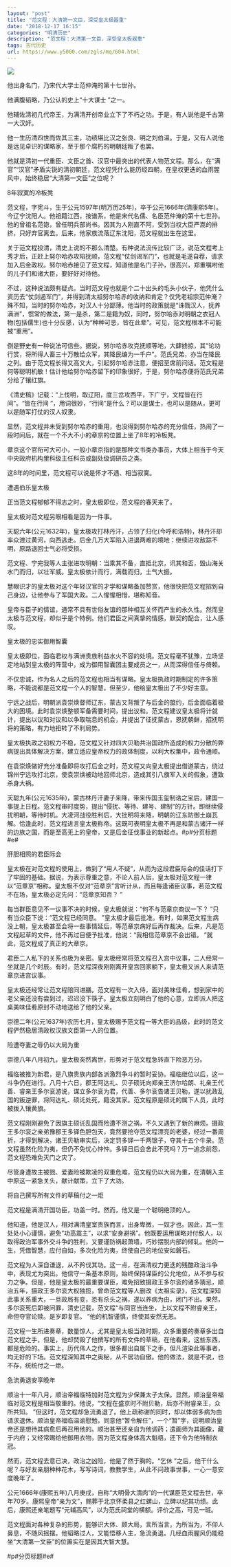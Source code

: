 ```yaml
---
layout: "post"
title: "范文程：大清第一文臣，深受皇太极器重"
date: "2018-12-17 16:15"
categories: "明清历史"
description: "范文程：大清第一文臣，深受皇太极器重"
tags: 古代历史
url: https://www.y5000.com/zgls/mq/604.html
---
```






[![](https://img.y5000.com/uploads/allimg/120531/2-1205312210254a.jpg)](https://www.y5000.com)

他出身名门，乃宋代大学士范仲淹的第十七世孙。

他满腹韬略，乃公认的史上“十大谋士 ”之一。

他辅佐清初几代帝王，为满清开创帝业立下了不朽之功。于是，有人说他是千古第一大汉奸。

他一生历清四世而佐其三主，功绩堪比汉之张良、明之刘伯温。于是，又有人说他是远见卓识的谋略家，至于那个腐朽的明朝廷叛了也罢。

他就是清初一代重臣、文臣之首、汉官中最突出的代表人物范文程。那么，在“满官”“汉官”矛盾尖锐的清初朝廷，范文程凭什么能历经四朝，在皇权更迭的血雨腥风中，始终稳居“大清第一文臣”之位呢？

8年寂寞的冷板凳

范文程，字宪斗，生于公元1597年(明万历25年)，卒于公元1666年(清康熙5年)。今辽宁沈阳人。他祖籍江西，按谱系，他是宋代名儒、名臣范仲淹的第十七世孙。他的曾祖名范锪，曾任明兵部尚书。因其为人刚直不阿，受到当权大臣严嵩的排挤，只好弃官离去。后来，他家族流落辽东沈阳，范文程就出生在这里。

关于范文程投清，清史上说的不那么清楚。有种说法流传比较广泛，说范文程考上秀才后，正赶上努尔哈赤攻陷抚顺，范文程“仗剑谒军门”，也就是毛遂自荐，请求加入后金政权。努尔哈赤接见了范文程，知道他是名门子孙，很高兴，郑重嘱咐他的儿子们和诸大臣，要好好对待他。

不过，这种说法颇有疑点。当时范文程也就是个二十出头的毛头小伙子，他凭什么资历去“仗剑遏军门”，并得到清太祖努尔哈赤的收纳和肯定？仅凭老祖宗范仲淹？殊不知，当时的努尔哈赤，对汉人十分鄙薄。他当时的政策就是“诛戮汉人，抚养满洲”，惯常的做法，第一是杀，第二是籍为奴，同时，努尔哈赤对明朝之衣冠人物(包括儒生)也十分反感，认为“种种可恶，皆在此辈”。可见，范文程根本不可能被“重用”。

倒是野史有一种说法可信些。据说，努尔哈赤攻克抚顺等地，大肆掳掠，其“论功行赏，将所得人畜三十万散给众军，其降民编为一千户”。范氏兄弟，亦当在降民之列。由于范文程长得又高又大，引起努尔哈赤注意，便招至席前问话。范文程是何等聪明机敏！估计他给努尔哈赤留下的印象很好，于是，努尔哈赤便将范氏兄弟分给了镶红旗。

《清史稿》记载：“上伐明，取辽阳，度三岔攻西平，下广宁，文程皆在行间”。“皆在行间
”，用词很妙，“行间”是什么？可以是谋士，也可以是随从，更可以是随军打仗的汉人奴隶。

显然，范文程并未受到努尔哈赤的重用，也没得到努尔哈赤的充分信任，热闹了一段时间后，就在一个不大不小的章京的位置上坐了8年的冷板凳。

章京这个官衔可大可小，一般小章京指的是那种文书类办事员，大体上相当于今天中央政府机构里科级主任科员或副处级调研员之类。

这8年的时间里，范文程可以说是怀才不遇、相当寂寞。

遭遇伯乐皇太极

正当范文程郁郁不得志之时，皇太极即位，范文程的春天来了。

皇太极对范文程另眼相看是因为一件事。

天聪六年(公元1632年)，皇太极攻打林丹汗，占领了归化(今呼和浩特)，林丹汗却率众渡过黄河，向西逃走。后金几万大军陷入进退两难的境地：继续进攻敌踪不明，原路退回士气必将受损。

范文程、宁完我等人主张进攻明朝：当乘其不备，直抵北京，讯其和否，毁山海关水门而归，以壮军威。皇太极依计而行，满载而归，士气大振。

慧眼识才的皇太极对这个年轻汉官的才学和谋略备加赞赏，他很快把范文程招到自己身边，让他参与了军国大政。二人惺惺相惜，堪称知音。

皇帝与臣子的情谊，通常不具有世俗友谊的那种相互关怀而产生的永久性。然而皇太极与范文程，却似乎是个特例。他们君臣之间真挚的情感，默契的配合，让人感叹。

皇太极的忠实御用智囊

皇太极即位，面临君权与满洲贵族利益水火不容的处境。范文程毫不犹豫，立场坚定地站到皇太极的阵营中，成为御用智囊团主要成员之一，从而深得信任与倚赖。

不仅忠诚，作为名人之后的范文程也相当有谋略。皇太极执政时期制定的许多策略，不能说都是范文程一个人的智慧，但至少，他给皇太极出了不少好主意。

宁远之战后，明朝派袁崇焕督师辽东，蒙古又背叛了与后金的盟约，后金面临着极大的困境。此时袁崇焕整顿军备需要时间，提出议和。范文程建议皇太极将计就计，提出以议和对议和以争取喘息的机会，并提出了征抚蒙古，恩抚朝鲜，招抚明将的策略，有力地扭转了不利局势。

皇太极执政之初权力不稳，范文程又针对四大贝勒共治国政所造成的权力分散的弊病提出具体解决方案，建立适应皇帝权力的政体制度，以利大权集中，政令通顺。

在袁崇焕做好充分准备即将攻打后金之时，范文程又向皇太极提出借道蒙古，绕过锦州宁远攻打北京，使袁崇焕被动地回师北京，造成其引八旗军入关的假象，遭致杀身大祸。

天聪九年(公元1635年)，蒙古林丹汗妻子来降，带来传国玉玺制诰之宝后，建国一事提上日程。范文程审时度势，提出“侵扰、等待、建号、建制”的方针。即继续侵扰明朝，等待时机。大凌河战役胜利后，大批明将来降，明朝的辽东防御土崩瓦解。恰逢此时，范文程进言皇太极称帝。这既可表明皇太极不再是和蒙古诸汗一样的边族之国，而是至高无上的皇帝，又是后金征伐事业的新起点。#p#分页标题#e#

肝胆相照的君臣际会

皇太极在对范文程的使用上，做到了“用人不疑”，从而为这段君臣际会的佳话打下了牢固的基础。据说，为表示尊重之意，不论人前人后，皇太极对范文程一律以“范章京”相称。皇太极不仅对“范章京”言听计从，而且每逢诸臣议事，若范文程不在场，皇太极必定先问：“范章京知否？
”

每当群臣意见不一议事不决的时候，皇太极就说：“何不与范章京商议一下？ ”只有当众臣下说：“范文程已经同意。
”皇太极才最后批准。有时，如果范文程生病没上朝，皇太极甚至会将一些事情延后，等范章京病好后再作裁决。后来，凡是范文程起草的文件，他不再过目便予批准，他说：“我相信范章京不会出错。
”就此，范文程成了真正的大章京。

君臣二人私下的关系也极为亲密。皇太极经常将范文程召入宫中议事，二人经常一坐就是几个时辰。有时，范文程深夜刚刚离开皇宫回家躺下，皇太极又派人来请范章京进宫议事。

皇太极还经常让范文程陪同进膳。范文程有一次入侍，面对美味佳肴，想到家中的老父亲还没有尝到过，迟迟没下筷子。皇太极立刻明白了他的心意，立即派人把这桌美味佳肴原封不动地送给了他的父亲。

崇德二年(公元1637年)农历七月，皇太极赐予范文程一等大臣的品级，此时的范文程俨然稳居清政权汉族文臣第一人的位置。

险遭夺妻之辱仍以大局为重

崇德八年八月初九，皇太极突然离世，形势对于范文程急转直下险恶万分。

福临被推为新君，是八旗贵族内部各派激烈争斗的暂时妥协。福临继位以后，这一斗争仍在进行。八月十六日，郡王阿达礼、贝子硕讬向郑亲王济尔哈朗、礼亲王代善、睿亲王多尔衮游说，谋立多尔衮为君，代善、多尔衮告诸王贝勒，遂以扰政乱国的叛逆罪，将阿达礼、硕讬处死，籍没其家。范文程原是硕讬的属下人员，此时被拨入镶黄旗。

范文程刚刚避免了因旗主硕讬乱国而险遭不测之祸，不久又遇到了新的麻烦。摄政王多尔衮之亲弟豫郡王多铎色胆包天，竟然要抢夺范文程漂亮的老婆，经过一番周折，才得到解决，诸王贝勒审实后，决定罚多铎一千两银子，夺其十五个牛录。范文程虽然化险为夷，但仍不免忧心忡忡。多铎日后会舍此不究吗？万一追念前怨，范文程恐难免灭门之灾了。

尽管身遭故主被戮、爱妻险被欺凌的双重危难，范文程仍以大局为重，在清朝入主中原这一紧急关头，献计献策，立下了大功。

将自己撰写所有文件的草稿付之一炬

范文程是满清开国功臣，功盖一时。然而，他又是一个聪明绝顶的人。

他知道，他是汉人，相对满清皇室贵族而言，出身卑微，一奴才也。因此，其一生处处小心谨慎，避免“功高震主”，以求“安身避祸”。他既要运用谋略对付敌人，以取得政治军事外交斗争的胜利，又要谨防祸起萧墙，巧妙摆脱内部的倾轧。他的一生，凭借智慧，应付自如，多次化险为夷，终使自己的地位安如磐石。

范文程为人深自谦退，从不矜伐其功。这一点，在满清权力更迭的残酷政治斗争中，表现尤为突出。他信守一条基本原则，始终保持谋臣的公允地位，从不参与权力之争。但是，他是皇太极的最重要谋臣，难免招致摄政王多尔衮的诸多猜忌，顺治五年，摄政王多尔衮大权独揽，曾命范文程等人删改《太祖实录》，范文程深知此事关系重大，一旦政局有变，恐有杀头之祸，遂以养病为由，闭门不出。果然，多尔衮死后即被问罪，清史记载，范文程“与同官当连坐，上以文程不附睿亲王，命但夺官论赎。是岁即复官。
”他的机智谨慎，终使其安然无恙。

范文程一生所进奏章，数量惊人，尤其是皇太极当政时期，众多重要的奏章多出自范文程之手，但是，他却焚毁了他撰写的所有文件的草稿，在他看来，这些东西，都是危险的。事实上，历代伟人之作，很多都出自属下之手，但凡渲染此等事者，均无好的下场。范文程深知其中之奥秘，从不居功自傲。他的做法，就是不说，也不存，统统付之一炬。

急流勇退安享晚年

顺治十一年八月，顺治帝福临特加封范文程为少保兼太子太保。显然，顺治皇帝福临对范文程是相当敬重的。他说，“文程在盛京时不附贝勒，后亦不附睿亲王，众所共知。
”但这时，范文程却急流勇退了。他上疏称谢的同时，却以体弱多病为由请求退休。顺治皇帝福临温谕慰勉，同意他“暂令解任”，一个“暂”字，说明顺治皇帝还是想待其病愈后再召用他的。顺治甚至还亲自为他调药；遣画师为其画像，藏于内府；又经常赐给他御用衣物，因为范文程身体高大魁梧，还下令为他特制衣冠。

然而，范文程去意已决，政治之凶险，他是了然于胸的。“乞休 ”之后，他干什么呢？与好友亲朋种种花木，写写诗词，教教学生，从此不问政事世事，一心一意安度晚年了。

公元1666年(康熙五年)八月庚戌，自称“大明骨大清肉”的一代谋臣范文程去世，卒年70岁。康熙皇帝“亲为文”，赐葬于北京怀柔县之红螺山，立碑以纪其功绩。此后，康熙还亲笔题写“元辅高风”，以为范氏祠堂的横额。评价之高，可见一斑。

范文程面对各种复杂的形势，能够识大体、顾大局，言所当言，为所当为，不仰人鼻息，不随风摇摆。他韬略过人，又能悟移人主，急流勇退。几经血雨腥风仍能稳坐“大清第一文臣”的位置实在是因其大智大慧。

#p#分页标题#e#

